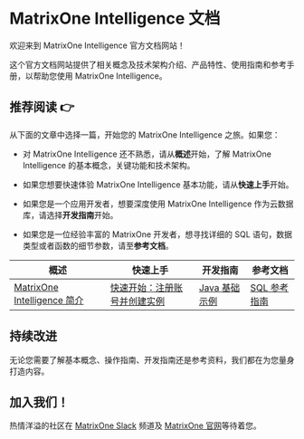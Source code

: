 # **MatrixOne Intelligence 文档**

欢迎来到 MatrixOne Intelligence 官方文档网站！

这个官方文档网站提供了相关概念及技术架构介绍、产品特性、使用指南和参考手册，以帮助您使用 MatrixOne Intelligence。

## **推荐阅读 👉**

从下面的文章中选择一篇，开始您的 MatrixOne Intelligence 之旅。如果您：

- 对 MatrixOne Intelligence 还不熟悉，请从**概述**开始，了解 MatrixOne Intelligence 的基本概念，关键功能和技术架构。

- 如果您想要快速体验 MatrixOne Intelligence 基本功能，请从**快速上手**开始。

- 如果您是一个应用开发者，想要深度使用 MatrixOne Intelligence 作为云数据库，请选择**开发指南**开始。

- 如果您是一位经验丰富的 MatrixOne 开发者，想寻找详细的 SQL 语句，数据类型或者函数的细节参数，请至**参考文档**。

|  概述   | 快速上手  | 开发指南 | 参考文档   |
|  ----  | ----  |  ----  | ----  |
| [MatrixOne Intelligence 简介](MatrixOne-Cloud/Overview/matrixonecloud-introduction.md)  | [快速开始：注册账号并创建实例](MatrixOne-Cloud/Get-Started/quickstart.md) | [Java 基础示例](MatrixOne-Cloud/App-Develop/Tutorial/develop-java-crud-demo.md)	|[SQL 参考指南](MatrixOne-Cloud/Reference/SQL-Reference/Data-Definition-Language/create-database.md)|

## **持续改进**

无论您需要了解基本概念、操作指南、开发指南还是参考资料，我们都在为您量身打造内容。

## **加入我们！**

热情洋溢的社区在 [MatrixOne Slack](https://matrixoneworkspace.slack.com/) 频道及 [MatrixOne 官网](https://www.matrixorigin.cn/)等待着您。
